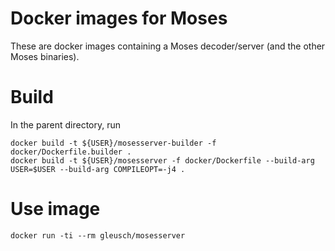 Docker images for Moses
=======================

These are docker images containing a Moses decoder/server (and the other Moses binaries). 


Build
=====

In the parent directory, run

```
docker build -t ${USER}/mosesserver-builder -f docker/Dockerfile.builder .
docker build -t ${USER}/mosesserver -f docker/Dockerfile --build-arg USER=$USER --build-arg COMPILEOPT=-j4 .
```

Use image
=========

```
docker run -ti --rm gleusch/mosesserver
```

